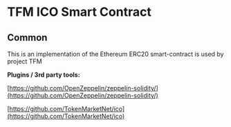 # TFM ICO Smart Contract

## Common

This is an implementation of the Ethereum ERC20 smart-contract is used by project TFM

<b>Plugins / 3rd party tools:</b>

[https://github.com/OpenZeppelin/zeppelin-solidity/](https://github.com/OpenZeppelin/zeppelin-solidity/)

[https://github.com/TokenMarketNet/ico](https://github.com/TokenMarketNet/ico)